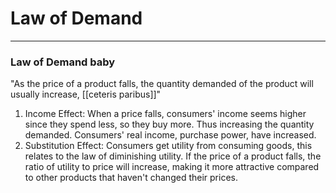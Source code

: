 # Law of Demand
---
### Law of Demand baby

"As the price of a product falls, the quantity demanded of the product will usually increase, [[ceteris paribus]]"

1.  Income Effect: When a price falls, consumers' income seems higher since they spend less, so they buy more. Thus increasing the quantity demanded. Consumers' real income, purchase power, have increased.
2.  Substitution Effect: Consumers get utility from consuming goods, this relates to the law of diminishing utility. If the price of a product falls, the ratio of utility to price will increase, making it more attractive compared to other products that haven't changed their prices.